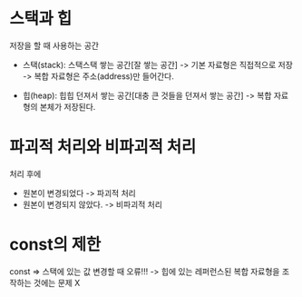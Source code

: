 # 스택과 힙

저장을 할 때 사용하는 공간
- 스택(stack): 스택스택 쌓는 공간[잘 쌓는 공간]
-> 기본 자료형은 직접적으로 저장
-> 복합 자료형은 주소(address)만 들어간다.

- 힙(heap): 힙힙 던져서 쌓는 공간[대충 큰 것들을 던져서 쌓는 공간]
-> 복합 자료형의 본체가 저장된다.

# 파괴적 처리와 비파괴적 처리
처리 후에
- 원본이 변경되었다 -> 파괴적 처리
- 원본이 변경되지 않았다. -> 비파괴적 처리

# const의 제한
const => 스택에 있는 값 변경할 때 오류!!!
-> 힙에 있는 레퍼런스된 복합 자료형을 조작하는 것에는 문제 X

